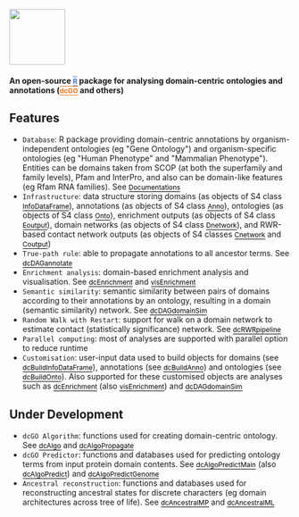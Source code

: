 <a href="index.html"><IMG src="dcGOR_logo.png" height="100px" id="logo"></a>

<B><h4>An open-source <a href="http://www.r-project.org" target="R" style="font-size: 12px; color: #4169E1; text-decoration: overline; border-bottom: 1px solid #4169E1">R</a> package for analysing domain-centric ontologies and annotations (<a href="http://supfam.org/SUPERFAMILY/dcGO" target="dcGO" style="font-size: 12px; color: #F87217; text-decoration: overline; border-bottom: 1px solid #F87217">dcGO</a> and others)</h4></B>


## Features

* `Database`: R package providing domain-centric annotations by organism-independent ontologies (eg "Gene Ontology") and organism-specific ontologies (eg "Human Phenotype" and "Mammalian Phenotype"). Entities can be domains taken from SCOP (at both the superfamily and family levels), Pfam and InterPro, and also can be domain-like features (eg Rfam RNA families). See <a href="docs.html" style="font-size: 12px; color: #000000; text-decoration: none; border-bottom: 1px solid #000000">Documentations</a>
* `Infrastructure`: data structure storing domains (as objects of S4 class <a href="InfoDataFrame-class.html" style="font-size: 12px; color: #000000; text-decoration: none; border-bottom: 1px solid #000000">InfoDataFrame</a>), annotations (as objects of S4 class <a href="Anno-class.html" style="font-size: 12px; color: #000000; text-decoration: none; border-bottom: 1px solid #000000">Anno</a>), ontologies (as objects of S4 class <a href="Onto-class.html" style="font-size: 12px; color: #000000; text-decoration: none; border-bottom: 1px solid #000000">Onto</a>), enrichment outputs (as objects of S4 class <a href="Eoutput-class.html" style="font-size: 12px; color: #000000; text-decoration: none; border-bottom: 1px solid #000000">Eoutput</a>), domain networks (as objects of S4 class <a href="Dnetwork-class.html" style="font-size: 12px; color: #000000; text-decoration: none; border-bottom: 1px solid #000000">Dnetwork</a>), and RWR-based contact network outputs (as objects of S4 classes <a href="Cnetwork-class.html" style="font-size: 12px; color: #000000; text-decoration: none; border-bottom: 1px solid #000000">Cnetwork</a> and <a href="Coutput-class.html" style="font-size: 12px; color: #000000; text-decoration: none; border-bottom: 1px solid #000000">Coutput</a>)
* `True-path rule`: able to propagate annotations to all ancestor terms. See <a href="dcDAGannotate.html" style="font-size: 12px; color: #000000; text-decoration: none; border-bottom: 1px solid #000000">dcDAGannotate</a>
* `Enrichment analysis`: domain-based enrichment analysis and visualisation. See <a href="dcEnrichment.html" style="font-size: 12px; color: #000000; text-decoration: none; border-bottom: 1px solid #000000">dcEnrichment</a> and <a href="visEnrichment.html" style="font-size: 12px; color: #000000; text-decoration: none; border-bottom: 1px solid #000000">visEnrichment</a>
* `Semantic similarity`: semantic similarity between pairs of domains according to their annotations by an ontology, resulting in a domain (semantic similarity) network. See <a href="dcDAGdomainSim.html" style="font-size: 12px; color: #000000; text-decoration: none; border-bottom: 1px solid #000000">dcDAGdomainSim</a>
* `Random Walk with Restart`: support for walk on a domain network to estimate contact (statistically significance) network.  See <a href="dcRWRpipeline.html" style="font-size: 12px; color: #000000; text-decoration: none; border-bottom: 1px solid #000000">dcRWRpipeline</a>
* `Parallel computing`: most of analyses are supported with parallel option to reduce runtime
* `Customisation`: user-input data used to build objects for domains (see <a href="dcBuildInfoDataFrame.html" style="font-size: 12px; color: #000000; text-decoration: none; border-bottom: 1px solid #000000">dcBuildInfoDataFrame</a>), annotations (see <a href="dcBuildAnno.html" style="font-size: 12px; color: #000000; text-decoration: none; border-bottom: 1px solid #000000">dcBuildAnno</a>) and ontologies (see <a href="dcBuildOnto.html" style="font-size: 12px; color: #000000; text-decoration: none; border-bottom: 1px solid #000000">dcBuildOnto</a>). Also supported for these customised objects are analyses such as <a href="dcEnrichment.html" style="font-size: 12px; color: #000000; text-decoration: none; border-bottom: 1px solid #000000">dcEnrichment</a> (also <a href="visEnrichment.html" style="font-size: 12px; color: #000000; text-decoration: none; border-bottom: 1px solid #000000">visEnrichment</a>) and <a href="dcDAGdomainSim.html" style="font-size: 12px; color: #000000; text-decoration: none; border-bottom: 1px solid #000000">dcDAGdomainSim</a>


## Under Development

* `dcGO Algorithm`: functions used for creating domain-centric ontology. See <a href="dcAlgo.html" style="font-size: 12px; color: #000000; text-decoration: none; border-bottom: 1px solid #000000">dcAlgo</a> and <a href="dcAlgoPropagate.html" style="font-size: 12px; color: #000000; text-decoration: none; border-bottom: 1px solid #000000">dcAlgoPropagate</a>
* `dcGO Predictor`: functions and databases used for predicting ontology terms from input protein domain contents. See <a href="dcAlgoPredictMain.html" style="font-size: 12px; color: #000000; text-decoration: none; border-bottom: 1px solid #000000">dcAlgoPredictMain</a> (also <a href="dcAlgoPredict.html" style="font-size: 12px; color: #000000; text-decoration: none; border-bottom: 1px solid #000000">dcAlgoPredict</a>) and <a href="dcAlgoPredictGenome.html" style="font-size: 12px; color: #000000; text-decoration: none; border-bottom: 1px solid #000000">dcAlgoPredictGenome</a>
* `Ancestral reconstruction`: functions and databases used for reconstructing ancestral states for discrete characters (eg domain architectures across tree of life). See <a href="dcAncestralMP.html" style="font-size: 12px; color: #000000; text-decoration: none; border-bottom: 1px solid #000000">dcAncestralMP</a> and <a href="dcAncestralML.html" style="font-size: 12px; color: #000000; text-decoration: none; border-bottom: 1px solid #000000">dcAncestralML</a>
